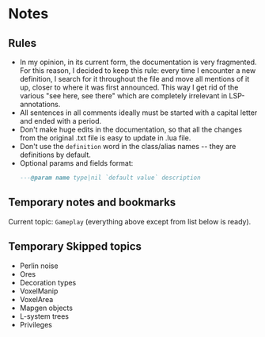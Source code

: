 # Notes

## Rules

- In my opinion, in its current form, the documentation is very fragmented. For
  this reason, I decided to keep this rule: every time I encounter a new
  definition, I search for it throughout the file and move all mentions of it
  up, closer to where it was first announced. This way I get rid of the various
  "see here, see there" which are completely irrelevant in LSP-annotations.
- All sentences in all comments ideally must be started with a capital letter
  and ended with a period.
- Don't make huge edits in the documentation, so that all the changes from the
  original .txt file is easy to update in .lua file.
- Don't use the `definition` word in the class/alias names -- they are
  definitions by default.
- Optional params and fields format:
  ```lua
  ---@param name type|nil `default value` description
  ```

## Temporary notes and bookmarks

Current topic: `Gameplay` (everything above except from list below is ready).

## Temporary Skipped topics

- Perlin noise
- Ores
- Decoration types
- VoxelManip
- VoxelArea
- Mapgen objects
- L-system trees
- Privileges
